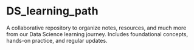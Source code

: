 # DS_learning_path
A collaborative repository to organize notes, resources, and much more from our Data Science learning journey. Includes foundational concepts, hands-on practice, and regular updates.
